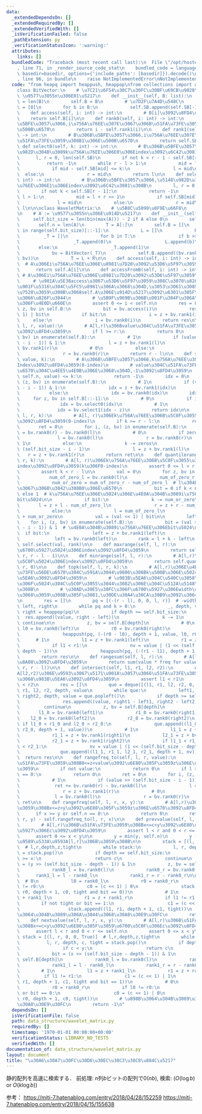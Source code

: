 ```yaml
---
data:
  _extendedDependsOn: []
  _extendedRequiredBy: []
  _extendedVerifiedWith: []
  _isVerificationFailed: false
  _pathExtension: py
  _verificationStatusIcon: ':warning:'
  attributes:
    links: []
  bundledCode: "Traceback (most recent call last):\n  File \"/opt/hostedtoolcache/PyPy/3.7.13/x64/site-packages/onlinejudge_verify/documentation/build.py\"\
    , line 71, in _render_source_code_stat\n    bundled_code = language.bundle(stat.path,\
    \ basedir=basedir, options={'include_paths': [basedir]}).decode()\n  File \"/opt/hostedtoolcache/PyPy/3.7.13/x64/site-packages/onlinejudge_verify/languages/python.py\"\
    , line 96, in bundle\n    raise NotImplementedError\nNotImplementedError\n"
  code: "from heapq import heappush, heappop\nfrom collections import deque\n\n\n\
    class BitVector:\n    # \u7C21\u6F54\u30C7\u30FC\u30BF\u69CB\u9020\n    # B :=\
    \ \u9577\u3055n\u306E01\u5217\n    def __init__(self, B: list):\n        self.n\
    \ = len(B)\n        self.B = B\n        # \u7D2F\u7A4D\u548C\n        self.SB\
    \ = [0]\n        for b in B:\n            self.SB.append(self.SB[-1] + b)\n\n\
    \    def access(self, i: int) -> int:\n        # B[i]\u3092\u8FD4\u3059\n    \
    \    return self.B[i]\n\n    def rank0(self, i: int) -> int:\n        # B\u306B\
    \u5BFE\u3057\u3066,i\u756A\u76EE\u307E\u3067\u306B\u51FA\u73FE\u3059\u308B0\u306E\
    \u500B\u6570\n        return i - self.rank1(i)\n\n    def rank1(self, i: int)\
    \ -> int:\n        # B\u306B\u5BFE\u3057\u3066,i\u756A\u76EE\u307E\u3067\u306B\
    \u51FA\u73FE\u3059\u308B1\u306E\u500B\u6570\n        return self.SB[i]\n\n   \
    \ def select0(self, k: int) -> int:\n        # B\u306B\u5BFE\u3057\u3066,\u5148\
    \u982D\u304B\u3089k\u756A\u76EE\u306E0\u306Eindex\u3092\u6C42\u3081\u308B\n  \
    \      l, r = 0, len(self.SB)\n        if not k < r - 1 - self.SB[r - 1]:\n  \
    \          return -1\n        while r - l > 1:\n            mid = l + r >> 1\n\
    \            if mid - self.SB[mid] <= k:\n                l = mid\n          \
    \  else:\n                r = mid\n        return l\n\n    def select1(self, k:\
    \ int) -> int:\n        # B\u306B\u5BFE\u3057\u3066,\u5148\u982D\u304B\u3089k\u756A\
    \u76EE\u306E1\u306Eindex\u3092\u6C42\u3081\u308B\n        l, r = 0, len(self.SB)\n\
    \        if not k < self.SB[r - 1]:\n            return -1\n        while r -\
    \ l > 1:\n            mid = l + r >> 1\n            if self.SB[mid] <= k:\n  \
    \              l = mid\n            else:\n                r = mid\n        return\
    \ l\n\n\nclass WaveletMatrix:\n    # \u5B8C\u5099\u8F9E\u66F8\n    # s := bit\u9577\
    \n    # A := \u9577\u3055n\u306E\u914D\u5217\n    def __init__(self, A):\n   \
    \     self.bit_size = len(bin(max(A))) - 2 if A else 0\n        self.A = A\n \
    \       self.n = len(A)\n        T = A[:]\n        self.B = []\n        for i\
    \ in range(self.bit_size)[::-1]:\n            L = []\n            R = []\n   \
    \         _T = []\n            for b in T:\n                if b >> i & 1 == 0:\n\
    \                    _T.append(0)\n                    L.append(b)\n         \
    \       else:\n                    _T.append(1)\n                    R.append(b)\n\
    \            bv = BitVector(_T)\n            self.B.append((bv.rank0(self.n),\
    \ bv))\n            T = L + R\n\n    def access(self, i: int) -> int:\n      \
    \  # A\u306Ei\u756A\u76EE\u306E\u8981\u7D20\u3092\u53D6\u5F97\u3059\u308B\n  \
    \      return self.A[i]\n\n    def accessFromB(self, i: int) -> int:\n       \
    \ # A\u306Ei\u756A\u76EE\u306E\u8981\u7D20\u3092\u53D6\u5F97\u3059\u308B\n   \
    \     # \u901A\u5E38access\u3067\u53D6\u5F97\u3059\u308C\u3070\u826F\u3044.\u9AD8\
    \u901F\u5316\u304C\u5FC5\u8981\u306A\u3068\u304D,\u3053\u3061\u3089\u3092\u5229\
    \u7528\u3059\u308B\u3068self.A\u306E\u914D\u5217\u3092\u6301\u305F\u306A\u304F\
    \u3066\u826F\u3044\n        # \u5B9F\u969B\u306B\u901F\u304F\u306A\u308B\u304B\
    \u306F\u4E0D\u660E\n        assert 0 <= i < self.n\n        res = 0\n        for\
    \ z, bv in self.B:\n            bit = bv.access(i)\n            res = (res <<\
    \ 1) | bit\n            if bit:\n                i = z + bv.rank1(i)\n       \
    \     else:\n                i = bv.rank0(i)\n        return res\n\n    def rank(self,\
    \ l, r, value):\n        # A[l,r)\u306Bvalue\u304C\u51FA\u73FE\u3059\u308B\u6570\
    \u3092\u8FD4\u3059\n        if l >= r:\n            return 0\n        for i, (z,\
    \ bv) in enumerate(self.B):\n            # 1\n            if (value >> (self.bit_size\
    \ - i - 1)) & 1:\n                l = z + bv.rank1(l)\n                r = z +\
    \ bv.rank1(r)\n            # 0\n            else:\n                l = bv.rank0(l)\n\
    \                r = bv.rank0(r)\n        return r - l\n\n    def select(self,\
    \ value, k):\n        # A\u306B\u5BFE\u3057\u3066,k\u756A\u76EE\u306Evalue\u306E\
    Index\u3092\u8FD4\u3059(0-index)\n        # value\u304C\u51FA\u73FE\u3059\u308B\
    \u6570\u304C\u4EE5\u4E0B\u306E\u3068\u304D,-1\u3092\u8FD4\u3059\n        if self.rank(0,\
    \ self.n, value) <= k:\n            return -1\n        idx = 0\n        for i,\
    \ (z, bv) in enumerate(self.B):\n            # 1\n            if (value >> (self.bit_size\
    \ - i - 1)) & 1:\n                idx = z + bv.rank1(idx)\n            # 0\n \
    \           else:\n                idx = bv.rank0(idx)\n        idx += k\n   \
    \     for z, bv in self.B[::-1]:\n            # 0\n            if idx < z:\n \
    \               idx = bv.select0(idx)\n            # 1\n            else:\n  \
    \              idx = bv.select1(idx - z)\n        return idx\n\n    def quantile(self,\
    \ l, r, k):\n        # A[l, r)\u306Ek\u756A\u76EE\u306B\u5C0F\u3055\u3044\u5024\
    \u3092\u8FD4\u3059(0-index)\n        if k >= r - l:\n            return -1\n \
    \       ret = 0\n        for i, (z, bv) in enumerate(self.B):\n            zeros\
    \ = bv.rank0(r) - bv.rank0(l)\n            # 0\n            if zeros > k:\n  \
    \              l = bv.rank0(l)\n                r = bv.rank0(r)\n            #\
    \ 1\n            else:\n                k -= zeros\n                ret |= 1 <<\
    \ (self.bit_size - i - 1)\n                l = z + bv.rank1(l)\n             \
    \   r = z + bv.rank1(r)\n        return ret\n\n    def quantilerange(self, l,\
    \ r, k):\n        # A[l, r)\u306Ek\u756A\u76EE\u306B\u5C0F\u3055\u3044\u5024\u306E\
    index\u3092\u8FD4\u3059(k\u306F0-index)\n        assert 0 <= l < r and r <= self.n\n\
    \        assert k < r - l\n\n        val = 0\n        for z, bv in self.B:\n \
    \           num_of_zero_l = bv.rank0(l)\n            num_of_zero_r = bv.rank0(r)\n\
    \            num_or_zero = num_of_zero_r - num_of_zero_l  # l\u304B\u3089r\u307E\
    \u3067\u306B\u3042\u308B0\u306E\u6570\n            bit = 0 if k < num_or_zero\
    \ else 1  # k\u756A\u76EE\u306E\u5024\u306E\u4E0A\u304B\u3089i\u756A\u76EE\u306E\
    bit\u5024\n\n            if bit:\n                k -= num_or_zero\n         \
    \       l = z + l - num_of_zero_l\n                r = z + r - num_of_zero_r\n\
    \            else:\n                l = num_of_zero_l\n                r = num_of_zero_l\
    \ + num_or_zero\n            val = (val << 1) | bit\n\n        left = 0\n    \
    \    for i, (z, bv) in enumerate(self.B):\n            bit = (val >> (self.bit_size\
    \ - i - 1)) & 1  # \u4E0A\u304B\u3089i\u756A\u76EE\u306Ebit\u5024\n          \
    \  if bit:\n                left = z + bv.rank1(left)\n            else:\n   \
    \             left = bv.rank0(left)\n        rank = l + k - left\n        return\
    \ self.select(val, rank)\n\n    def maxrange(self, l, r):\n        # A[l,r)\u3067\
    \u6700\u5927\u5024\u306Eindex\u3092\u8FD4\u3059\n        return self.quantilerange(l,\
    \ r, r - l - 1)\n\n    def minrange(self, l, r):\n        # A[l,r)\u3067\u6700\
    \u5C0F\u5024\u306Eindex\u3092\u8FD4\u3059\n        return self.quantilerange(l,\
    \ r, 0)\n\n    def topk(self, l, r, k):\n        # A[l,r)\u306E\u4E2D\u3067\u51FA\
    \u73FE\u56DE\u6570\u304C\u591A\u3044\u9806\u306Bk\u500B\u306E\u5024\u3068\u983B\
    \u5EA6\u3092\u8FD4\u3059\n        # \u983B\u5EA6\u304C\u540C\u3058\u5834\u5408\
    \u306F\u5024\u304C\u5C0F\u3055\u3044\u3082\u306E\u304C\u512A\u5148\u3055\u308C\
    \u308B\n        # \u30AD\u30E5\u30FC\u306F\u6700\u5927\u306Ewidth\u3092\u30AD\u30FC\
    \u3068\u3059\u308B\u305F\u3081,\u30DE\u30A4\u30CA\u30B9\u3092\u3064\u3051\u308B\
    \n        res = []\n        pq = [(-(r - l), 0, 0, l, r)]  # -width, depth, value,\
    \ left, right\n        while pq and k > 0:\n            _, depth, value, left,\
    \ right = heappop(pq)\n            if depth >= self.bit_size:\n              \
    \  res.append((value, right - left))\n                k -= 1\n               \
    \ continue\n\n            z, bv = self.B[depth]\n            # 0\n           \
    \ l0 = bv.rank0(left)\n            r0 = bv.rank0(right)\n            if l0 < r0:\n\
    \                heappush(pq, (-(r0 - l0), depth + 1, value, l0, r0))\n      \
    \      # 1\n            l1 = z + bv.rank1(left)\n            r1 = z + bv.rank1(right)\n\
    \            if l1 < r1:\n                nv = value | (1 << (self.bit_size -\
    \ depth - 1))\n                heappush(pq, (-(r1 - l1), depth + 1, nv, l1, r1))\n\
    \        return res\n\n    def rangesum(self, l, r):\n        # A[l,r)\u306E\u5408\
    \u8A08\u3092\u8FD4\u3059\n        return sum(value * freq for value, freq in self.topk(l,\
    \ r, r - l))\n\n    def intersect(self, l1, r1, l2, r2):\n        # A[l1,r1)\u3068\
    A[l2,r2)\u306E\u9593\u3067\u5171\u901A\u3057\u3066\u51FA\u73FE\u3059\u308B\u5024\
    \u3068\u983B\u5EA6\u3092\u8FD4\u3059\n        assert l1 < r1\n        assert l2\
    \ < r2\n        res = []\n        que = deque([(l1, r1, l2, r2, 0, 0)])  # l1,\
    \ r1, l2, r2, depth, value\n        while que:\n            left1, right1, left2,\
    \ right2, depth, value = que.popleft()\n            if depth >= self.bit_size:\n\
    \                res.append((value, right1 - left1, right2 - left2))\n       \
    \         continue\n            z, bv = self.B[depth]\n            # 0\n     \
    \       l1_0 = bv.rank0(left1)\n            r1_0 = bv.rank0(right1)\n        \
    \    l2_0 = bv.rank0(left2)\n            r2_0 = bv.rank0(right2)\n           \
    \ if l1_0 < r1_0 and l2_0 < r2_0:\n                que.append((l1_0, r1_0, l2_0,\
    \ r2_0, depth + 1, value))\n            # 1\n            l1_1 = z + bv.rank1(left1)\n\
    \            r1_1 = z + bv.rank1(right1)\n            l2_1 = z + bv.rank1(left2)\n\
    \            r2_1 = z + bv.rank1(right2)\n            if l1_1 < r1_1 and l2_1\
    \ < r2_1:\n                nv = value | (1 << (self.bit_size - depth - 1))\n \
    \               que.append((l1_1, r1_1, l2_1, r2_1, depth + 1, nv))\n\n      \
    \  return res\n\n    def rangefreq_to(self, l, r, value):\n        # A[l,r)\u306B\
    \u51FA\u73FE\u3059\u308B0<=z<value\u3092\u6E80\u305F\u3059z\u306E\u6570\u3092\u8FD4\
    \u3059\n        if not value:\n            return 0\n        if l >= r or self.n\
    \ == 0:\n            return 0\n        ret = 0\n        for i, (z, bv) in enumerate(self.B):\n\
    \            # 1\n            if (value >> (self.bit_size - i - 1)) & 1:\n   \
    \             ret += bv.rank0(r) - bv.rank0(l)\n                l = z + bv.rank1(l)\n\
    \                r = z + bv.rank1(r)\n            # 0\n            else:\n   \
    \             l = bv.rank0(l)\n                r = bv.rank0(r)\n        return\
    \ ret\n\n    def rangefreq(self, l, r, x, y):\n        # A[l,r)\u306B\u51FA\u73FE\
    \u3059\u308Bx<=z<y\u3092\u6E80\u305F\u3059z\u306E\u6570\u3092\u8FD4\u3059\n  \
    \      if x >= y or self.n == 0:\n            return 0\n        return self.rangefreq_to(l,\
    \ r, y) - self.rangefreq_to(l, r, x)\n\n    def prevvalue(self, l, r, x, y):\n\
    \        # A[l,r)\u306B\u51FA\u73FE\u3059\u308Bx<=c<y\u3092\u6E80\u305F\u3059\u6700\
    \u5927\u306Ec\u3092\u8FD4\u3059\n        assert l < r and 0 < r <= self.n\n  \
    \      assert 0 <= x < y\n\n        y = min(y, self.n)\n        y -= 1  # \u3000\
    \u9589\u533A\u9593A[l,r]\u306B\u3059\u308B\n\n        stack = [(l, r, 0, 0, True)]\
    \  # l,r,depth,z,tight\n        while stack:\n            l, r, depth, c, tight\
    \ = stack.pop()\n            if depth == self.bit_size:\n                if c\
    \ >= x:\n                    return c\n                continue\n            bit\
    \ = (y >> (self.bit_size - depth - 1)) & 1\n            z, bv = self.B[depth]\n\
    \            rank0_l = bv.rank0(l)\n            rank0_r = bv.rank0(r)\n      \
    \      rank1_l = l - rank0_l\n            rank1_r = r - rank0_r\n\n          \
    \  # 0\n            l0 = rank0_l\n            r0 = rank0_r\n            if l0\
    \ != r0:\n                c0 = (c << 1) | 0\n                stack.append((l0,\
    \ r0, depth + 1, c0, tight and bit == 0))\n            # 1\n            l1 = z\
    \ + rank1_l\n            r1 = z + rank1_r\n            if l1 != r1:\n        \
    \        if not tight or bit == 1:\n                    c1 = (c << 1) | 1\n  \
    \                  stack.append((l1, r1, depth + 1, c1, tight))\n        # \u898B\
    \u3064\u304B\u3089\u306A\u3044\u3068\u30A8\u30E9\u30FC\n        return -1\n\n\
    \    def nextvalue(self, l, r, x, y):\n        # A[l,r)\u306B\u51FA\u73FE\u3059\
    \u308Bx<=c<y\u3092\u6E80\u305F\u3059\u6700\u5C0F\u306Ec\u3092\u8FD4\u3059\n  \
    \      assert l < r and 0 < r <= self.n\n        assert 0 <= x < y\n\n       \
    \ stack = [(l, r, 0, 0, True)]  # l,r,depth,z,tight\n        while stack:\n  \
    \          l, r, depth, c, tight = stack.pop()\n            if depth == self.bit_size:\n\
    \                if c < y:\n                    return c\n                continue\n\
    \            bit = (x >> (self.bit_size - depth - 1)) & 1\n            z, bv =\
    \ self.B[depth]\n            rank0_l = bv.rank0(l)\n            rank0_r = bv.rank0(r)\n\
    \            rank1_l = l - rank0_l\n            rank1_r = r - rank0_r\n\n    \
    \        # 1\n            l1 = z + rank1_l\n            r1 = z + rank1_r\n   \
    \         if l1 != r1:\n                c1 = (c << 1) | 1\n                stack.append((l1,\
    \ r1, depth + 1, c1, tight and bit == 1))\n            # 0\n            l0 = rank0_l\n\
    \            r0 = rank0_r\n            if l0 != r0:\n                if not tight\
    \ or bit == 0:\n                    c0 = (c << 1) | 0\n                    stack.append((l0,\
    \ r0, depth + 1, c0, tight))\n        # \u898B\u3064\u304B\u3089\u306A\u3044\u3068\
    \u30A8\u30E9\u30FC\n        return -1\n"
  dependsOn: []
  isVerificationFile: false
  path: data_structure/wavelet_matrix.py
  requiredBy: []
  timestamp: '1970-01-01 00:00:00+00:00'
  verificationStatus: LIBRARY_NO_TESTS
  verifiedWith: []
documentation_of: data_structure/wavelet_matrix.py
layout: document
title: "\u30A6\u30A7\u30FC\u30D6\u30EC\u30C3\u30C8\u884C\u5217"
---
```


静的配列を高速に検索する．
前処理: $n$列$b$ビットの配列で$0(nb)$, 検索: ($O(\log b)$ or $O(k\log b)$)


参考：
https://miti-7.hatenablog.com/entry/2018/04/28/152259
https://miti-7.hatenablog.com/entry/2018/04/15/155638
